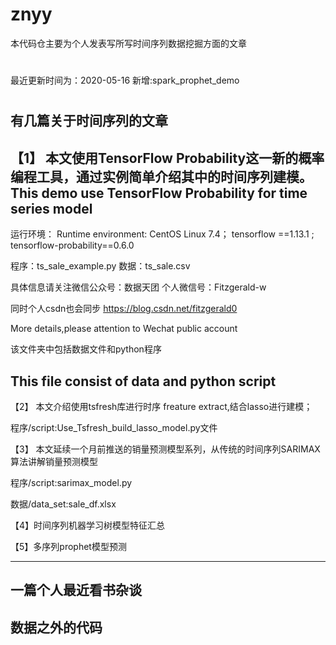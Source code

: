 # znyy
本代码仓主要为个人发表写所写时间序列数据挖掘方面的文章
#
最近更新时间为：2020-05-16
新增:spark_prophet_demo
#
有几篇关于时间序列的文章
-----------------------------------------------------------------------------------
【1】
本文使用TensorFlow Probability这一新的概率编程工具，通过实例简单介绍其中的时间序列建模。
This demo use TensorFlow Probability for time series model 
-----------------------------------------------------------------------------------
运行环境：
Runtime environment:
CentOS Linux 7.4；
tensorflow ==1.13.1 ;
tensorflow-probability==0.6.0

程序：ts_sale_example.py
数据：ts_sale.csv

具体信息请关注微信公众号：数据天团
个人微信号：Fitzgerald-w

同时个人csdn也会同步
https://blog.csdn.net/fitzgerald0

More details,please attention to Wechat public account

该文件夹中包括数据文件和python程序

This file consist of data and python script
-------------------------------------------------------------------------------------
【2】
本文介绍使用tsfresh库进行时序 freature extract,结合lasso进行建模；

程序/script:Use_Tsfresh_build_lasso_model.py文件

【3】
本文延续一个月前推送的销量预测模型系列，从传统的时间序列SARIMAX 算法讲解销量预测模型

程序/script:sarimax_model.py

数据/data_set:sale_df.xlsx

【4】时间序列机器学习树模型特征汇总

【5】多序列prophet模型预测


-------------------------------------------------------------------------------------
一篇个人最近看书杂谈
-------------------------------------------------------------------------------------
数据之外的代码
-------------------------------------------------------------------------------------

